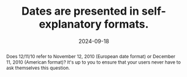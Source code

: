 ---
N: '4'
Rubrique: Contents
title: Dates are presented in self-explanatory formats. 
abstract: Does 12/11/10 refer to November 12, 2010 (European date format) or December 11, 2010 (American format)? It's up to you to ensure that your users never have to ask themselves this question.
categories: ["Contents"]
agrege: O4004-E003
opquast: '4 004'
indiceebook: '003'
description: "Rule n° 003"
before: "002"
weight: "003"
after: "004"
actif: '1'
layout: rules
date: 2024-09-18
tags: ["", ""]
objectif: [ 
    "To prevent users from misunderstanding the meaning of a date.",
    "Facilitate the understanding and reuse of the content concerned."]
Meo: ["Make sure the month is written in full (“December”) or abbreviated (“Dec”), but not in numerical format.", 
"Indicate the 4 digits of the year. This requirement should be provided for in content management systems where dating is automated."]
Controle: ["Identify the pages containing dates, and for each of the dates found: Check that the month is not indicated in a numerical format, but in letters (complete or abbreviated). Check that the year is indicated in four digits and not two. The dates to be entered by the end user in the forms are not affected by this good practice: their format, whatever it may be, is considered sufficiently explicit, as long as the entry is made via a datepicker or manually but with an indication of the expected format (like DD/MM/YY)."]
epubcheck: 
ace: 
humancheck: true
Source: ["Opquast"]
Referentiel: [""]
Steps: ["Conception", "Editorial"]
---